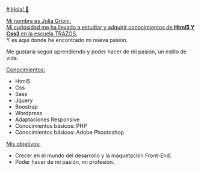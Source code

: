 <p>  <a href="https://www.linkedin.com/in/lucia-rosales-a070aa90/" title="https://www.linkedin.com/in/julia-grioni-237312229/"> </p>
# Hola!
👋

<p>Mi nombre es Julia Grioni. <br>Mi curiosidad me ha llevado a estudiar y adquirir conocimientos de 
<b> Html5 Y Css3 </b> en la escuela <a href="http://trazos.net">TRAZOS</a>, <br>Y es aquí donde he encontrado mi nueva pasión.</p> 

Me gustaria seguir aprendiendo y poder hacer de mi pasión, un estilo de vida.

<ins>Conocimientos:</ins>
<ul>
  <li>Html5</li>
  <li>Css</li>
  <li>Sass</li>
  <li>Jquery</li>
  <li>Boostrap</li>
  <li>Wordpress</li>
  <li>Adaptaciones Responsive</li>
  <li>Conocimientos básicos: PHP</li>
  <li>Conocimientos básicos: Adobe Phootoshop</li>
  </ul>
  
  <ins>Mis objetivos:</ins>
  <ul>
  <li> Crecer en el mundo del desarrollo y la maquetación Front-End.</li>
  <li> Poder hacer de mi pasión, mi profesión.</li>
  </ul>
  
 
    

  
  
  
  
